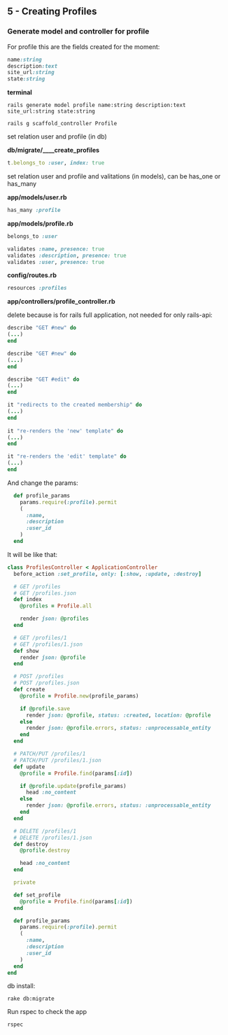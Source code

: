 ## 5 - Creating Profiles

### Generate model and controller for profile

For profile this are the fields created for the moment:

```ruby
name:string
description:text
site_url:string
state:string
```

**terminal**

    rails generate model profile name:string description:text site_url:string state:string

    rails g scaffold_controller Profile

set relation user and profile (in db)

**db/migrate/____create_profiles**

```ruby
t.belongs_to :user, index: true
```
set relation user and profile and valitations (in models), can be has_one or has_many

**app/models/user.rb**

```ruby
has_many :profile
```

**app/models/profile.rb**

```ruby
belongs_to :user
```

```ruby
validates :name, presence: true
validates :description, presence: true
validates :user, presence: true
```
**config/routes.rb**  

```ruby
resources :profiles
```

**app/controllers/profile_controller.rb**

delete because is for rails full application, not needed for only rails-api:

```ruby
describe "GET #new" do
(...)
end

describe "GET #new" do
(...)
end

describe "GET #edit" do
(...)
end

it "redirects to the created membership" do
(...)
end
  
it "re-renders the 'new' template" do
(...)
end

it "re-renders the 'edit' template" do
(...)
end
```
And change the params:

```ruby
  def profile_params
    params.require(:profile).permit
    (
      :name,
      :description
      :user_id
    )
  end
```


It will be like that:

```ruby
class ProfilesController < ApplicationController
  before_action :set_profile, only: [:show, :update, :destroy]

  # GET /profiles
  # GET /profiles.json
  def index
    @profiles = Profile.all

    render json: @profiles
  end

  # GET /profiles/1
  # GET /profiles/1.json
  def show
    render json: @profile
  end

  # POST /profiles
  # POST /profiles.json
  def create
    @profile = Profile.new(profile_params)

    if @profile.save
      render json: @profile, status: :created, location: @profile
    else
      render json: @profile.errors, status: :unprocessable_entity
    end
  end

  # PATCH/PUT /profiles/1
  # PATCH/PUT /profiles/1.json
  def update
    @profile = Profile.find(params[:id])

    if @profile.update(profile_params)
      head :no_content
    else
      render json: @profile.errors, status: :unprocessable_entity
    end
  end

  # DELETE /profiles/1
  # DELETE /profiles/1.json
  def destroy
    @profile.destroy

    head :no_content
  end

  private

  def set_profile
    @profile = Profile.find(params[:id])
  end

  def profile_params
    params.require(:profile).permit
    (
      :name,
      :description
      :user_id
    )
  end
end
```

db install:

    rake db:migrate

Run rspec to check the app

    rspec
